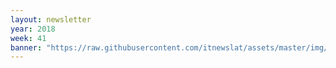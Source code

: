 ```yaml
---
layout: newsletter
year: 2018
week: 41
banner: "https://raw.githubusercontent.com/itnewslat/assets/master/img/1200x450/Banner-WeCode.jpg"
---
```

